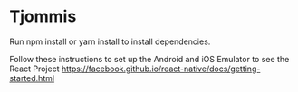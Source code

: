 # Tjommis

Run npm install or  yarn install to install dependencies.

Follow these instructions to set up the Android and iOS Emulator to see the React Project
https://facebook.github.io/react-native/docs/getting-started.html

